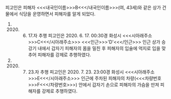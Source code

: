 피고인은 피해자 <<<내국인이름>>>B<<</내국인이름>>>(여, 43세)와 같은 상가 건물에서 식당을 운영하면서 피해자를 알게 되었다.
1. 2020. 6. 17.자 추행
피고인은 2020. 6. 17. 00:30경 화성시 <<<시아래주소>>>C<<</시아래주소>>> <<<인근>>>'D'<<</인근>>> 인근 상가 승강기 내에서 갑자기 피해자의 몸을 밀친 후 피해자의 입술에 억지로 입을 맞추어 피해자를 강제로 추행하였다.
2. 2020. 7. 23.자 추행
피고인은 2020. 7. 23. 23:00경 화성시 <<<시아래주소>>>E<<</시아래주소>>> 인근에 주차된 피해자의 차량(<<<차량번호>>>F<<</차량번호>>>) 안에서 갑자기 손으로 피해자의 가슴을 만져 피해자를 강제로 추행하였다.